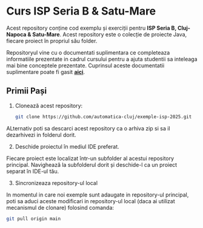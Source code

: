 # Curs ISP Seria B & Satu-Mare

Acest repository conține cod exemplu și exerciții pentru **ISP Seria B, Cluj-Napoca & Satu-Mare**. Acest repository este o colecție de proiecte Java, fiecare proiect în propriul său folder.

Repositoryul vine cu o documentati suplimentara ce completeaza informatiile prezentate in cadrul cursului pentru a ajuta studentii sa inteleaga mai bine conceptele prezentate. Cuprinsul aceste documentatii suplimentare poate fi gasit **[aici](docs/summary.md)**.

## Primii Pași
1. Clonează acest repository:
   ```sh
   git clone https://github.com/automatica-cluj/exemple-isp-2025.git
   ```
ALternativ poti sa descarci acest repository ca o arhiva zip si sa il dezarhivezi in folderul dorit.

2. Deschide proiectul în mediul IDE preferat.

 Fiecare proiect este localizat într-un subfolder al acestui repository principal. Navighează la subfolderul dorit și deschide-l ca un proiect separat în IDE-ul tău.
 
3. Sincronizeaza repository-ul local 

In momentul in care noi exemple sunt adaugate in repository-ul principal, poti sa aduci aceste modificari in repository-ul local (daca ai utilizat mecanismul de clonare) folosind comanda:

```sh
git pull origin main
```


